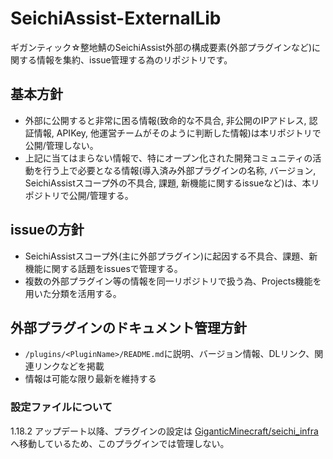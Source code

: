 # SeichiAssist-ExternalLib
ギガンティック☆整地鯖のSeichiAssist外部の構成要素(外部プラグインなど)に関する情報を集約、issue管理する為のリポジトリです。

## 基本方針
- 外部に公開すると非常に困る情報(致命的な不具合, 非公開のIPアドレス, 認証情報, APIKey, 他運営チームがそのように判断した情報)は本リポジトリで公開/管理しない。
- 上記に当てはまらない情報で、特にオープン化された開発コミュニティの活動を行う上で必要となる情報(導入済み外部プラグインの名称, バージョン, SeichiAssistスコープ外の不具合, 課題, 新機能に関するissueなど)は、本リポジトリで公開/管理する。

## issueの方針
- SeichiAssistスコープ外(主に外部プラグイン)に起因する不具合、課題、新機能に関する話題をissuesで管理する。
- 複数の外部プラグイン等の情報を同一リポジトリで扱う為、Projects機能を用いた分類を活用する。

## 外部プラグインのドキュメント管理方針
- `/plugins/<PluginName>/README.md`に説明、バージョン情報、DLリンク、関連リンクなどを掲載
- 情報は可能な限り最新を維持する

### 設定ファイルについて
1.18.2 アップデート以降、プラグインの設定は [GiganticMinecraft/seichi_infra](https://github.com/GiganticMinecraft/seichi_infra) へ移動しているため、このプラグインでは管理しない。
